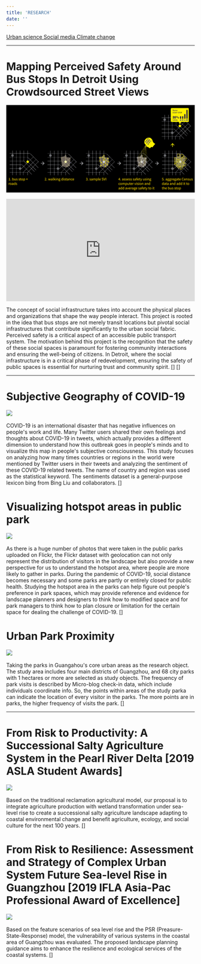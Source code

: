 ```yaml
---
title: 'RESEARCH'
date: ''
---
```


<a id='top' class="anchors"></a>
<i class="fa-solid fa-hand-point-right"></i> [Urban science <i class="fa-solid fa-turn-down"></i> ](#us) [Social media <i class="fa-solid fa-turn-down"></i> ](#sm) [Climate change <i class="fa-solid fa-turn-down"></i> ](#cc)

---

<a id='us' class="anchors"></a>
<div class="pagecard">

# Mapping Perceived Safety Around Bus Stops In Detroit Using Crowdsourced Street Views [<i class="fa-solid fa-turn-up"></i>](#top)
![](https://github.com/billbillbilly/perceived-safety-around-bus-stops/blob/main/images/roadmap.png?raw=true) 

<div style="padding:54.3% 0 0 0;position:relative;"><iframe src="https://player.vimeo.com/video/937453327?badge=0&amp;autopause=0&amp;player_id=0&amp;app_id=58479" frameborder="0" allow="autoplay; fullscreen; picture-in-picture; clipboard-write" style="position:absolute;top:0;left:0;width:100%;height:100%;" title="Perceived Safety Around Bus Stops In Detroit"></iframe></div><script src="https://player.vimeo.com/api/player.js"></script>

The concept of social infrastructure takes into account the physical places and organizations that shape the way people interact. This project is rooted in the idea that bus stops are not merely transit locations but pivotal social infrastructures that contribute significantly to the urban social fabric. Perceived safety is a critical aspect of an accessible public transport system. The motivation behind this project is the recognition that the safety of these social spaces is paramount for fostering community interactions and ensuring the well-being of citizens. In Detroit, where the social infrastructure is in a critical phase of redevelopment, ensuring the safety of public spaces is essential for nurturing trust and community spirit. [[<i class="fa-solid fa-code"></i>]](https://github.com/billbillbilly/perceived-safety-around-bus-stops?tab=readme-ov-file) [[<i class="fa-regular fa-map"></i>]](https://billbillbilly.github.io/perceived-safety-around-bus-stops/)

</div>

---

<a id='sm' class="anch"></a>
<div class="pagecard">

# Subjective Geography of COVID-19 [<i class="fa-solid fa-turn-up"></i>](#top)
![](https://static.wixstatic.com/media/3d9996_bb4f336216484477979eab316065e12d~mv2.png/v1/crop/x_164,y_521,w_3150,h_1468/fill/w_1838,h_856,al_c,q_90,usm_0.66_1.00_0.01,enc_auto/covermap.png)

COVID-19 is an international disaster that has negative influences on people's work and life. Many Twitter users shared their own feelings and thoughts about COVID-19 in tweets, which actually provides a different dimension to understand how this outbreak goes in people's minds and to visualize this map in people's subjective consciousness. This study focuses on analyzing how many times countries or regions in the world were mentioned by Twitter users in their tweets and analyzing the sentiment of these COVID-19 related tweets. The name of country and region was used as the statistical keyword. The sentiments dataset is a general-purpose lexicon bing from Bing Liu and collaborators. [[<i class="fa-regular fa-map"></i>]](https://xiaohaoy.wixsite.com/geolandscape/geographyofcovid-19)

</div>

<div class="pagecard">

# Visualizing hotspot areas in public park [<i class="fa-solid fa-turn-up"></i>](#top)
![](https://static.wixstatic.com/media/3d9996_3e24d4d15ff1477cbe548f7d84964984~mv2.gif)

As there is a huge number of photos that were taken in the public parks uploaded on Flickr, the Flickr dataset with geolocation can not only represent the distribution of visitors in the landscape but also provide a new perspective for us to understand the hotspot area, where people are more likely to gather in parks. During the pandemic of COVID-19, social distance becomes necessary and some parks are partly or entirely closed for public health. Studying the hotspot area in the parks can help figure out people's preference in park spaces, which may provide reference and evidence for landscape planners and designers to think how to modified space and for park managers to think how to plan closure or limitation for the certain space for dealing the challenge of COVID-19. [[<i class="fa-regular fa-map"></i>]](https://xiaohaoy.wixsite.com/geolandscape/visualized-social-media-data)

</div>

<div class="pagecard">

# Urban Park Proximity [<i class="fa-solid fa-turn-up"></i>](#top)
![](https://static.wixstatic.com/media/3d9996_6dc2bbc798804e779f2c70257b9d5ea4~mv2.jpg/v1/fill/w_1884,h_824,al_c,q_85,usm_0.66_1.00_0.01,enc_auto/09_edited_edited.jpg)

Taking the parks in Guangahou's core urban areas as the research object. The study area includes four main districts of Guangzhou, and 68 city parks with 1 hectares or more are selected as study objects. The frequency of park visits is described by Micro-blog check-in data, which include individuals coordinate info. So, the points within areas of the study parka can indicate the location of every visitor in the parks. The more points are in parks, the higher frequency of visits the park. [[<i class="fa-regular fa-map"></i>]](https://xiaohaoy.wixsite.com/geolandscape/urbanparkproximity)

</div>

---

<a id='cc' class="anch"></a>
<div class="pagecard">

# From Risk to Productivity: A Successional Salty Agriculture System in the Pearl River Delta [2019 ASLA Student Awards] [<i class="fa-solid fa-turn-up"></i>](#top)
![](https://static.wixstatic.com/media/3d9996_b413ac5cdfaa4b32a7716e76d28affa3~mv2.jpg/v1/crop/x_0,y_82,w_2486,h_1154/fill/w_1838,h_858,al_c,q_85,usm_0.66_1.00_0.01,enc_auto/3d9996_b413ac5cdfaa4b32a7716e76d28affa3~mv2.jpg)

Based on the traditional reclamation agricultural model, our proposal is to integrate agriculture production with wetland transformation under sea-level rise to create a successional salty agriculture landscape adapting to coastal environmental change and benefit agriculture, ecology, and social culture for the next 100 years. [[<i class="fa-regular fa-map"></i>]](https://xiaohaoy.wixsite.com/geolandscape/fromrisktoproductivity)

</div>


<div class="pagecard">

# From Risk to Resilience: Assessment and Strategy of Complex Urban System Future Sea-level Rise in Guangzhou [2019 IFLA Asia-Pac Professional Award of Excellence] [<i class="fa-solid fa-turn-up"></i>](#top)
![](https://static.wixstatic.com/media/3d9996_7232d562ae33403f861d7089b03e0bf4~mv2.png/v1/fill/w_1856,h_1434,al_c,q_95,usm_0.66_1.00_0.01,enc_auto/01-01.png)

Based on the feature scenarios of sea level rise and the PSR (Preasure-State-Response) model, the vulnerability of various systems in the coastal area of Guangzhou was evaluated. The proposed landscape planning guidance aims to enhance the resilience and ecological services of the coastal systems. [[<i class="fa-regular fa-map"></i>]](https://xiaohaoy.wixsite.com/geolandscape/from-risk-to-resilience)

</div>

